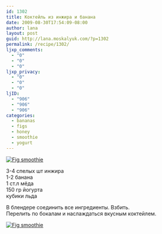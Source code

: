 ```yaml
---
id: 1302
title: Коктейль из инжира и банана
date: 2009-08-30T17:54:09-08:00
author: lana
layout: post
guid: http://lana.moskalyuk.com/?p=1302
permalink: /recipe/1302/
ljxp_comments:
  - "0"
  - "0"
  - "0"
ljxp_privacy:
  - "0"
  - "0"
  - "0"
ljID:
  - "906"
  - "906"
  - "906"
categories:
  - bananas
  - figs
  - honey
  - smoothie
  - yogurt
---
```

<a class="flickr-image alignnone" title="Fig smoothie" href="http://www.flickr.com/photos/67405678@N00/3870757327/" target="_blank"><img src="http://farm3.static.flickr.com/2459/3870757327_725407fd7c.jpg" alt="Fig smoothie" /></a>

3-4 спелых шт инжира  
1-2 банана  
1 ст.л мёда  
150 гр йогурта  
кубики льда

В блендере соединить все ингредиенты. Взбить.  
Перелить по бокалам и наслаждаться вкусным коктейлем.

<a class="flickr-image alignnone" title="Fig smoothie" href="http://www.flickr.com/photos/67405678@N00/3871540272/" target="_blank"><img src="http://farm4.static.flickr.com/3473/3871540272_80767b73e2.jpg" alt="Fig smoothie" /></a>
